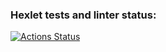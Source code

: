 ### Hexlet tests and linter status:
[![Actions Status](https://github.com/buldogic/frontend-project-11/actions/workflows/hexlet-check.yml/badge.svg)](https://github.com/buldogic/frontend-project-11/actions)